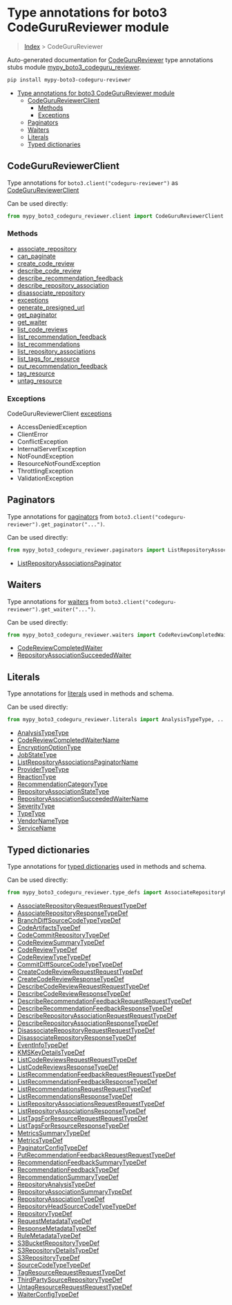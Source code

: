 # Type annotations for boto3 CodeGuruReviewer module

> [Index](..) > CodeGuruReviewer

Auto-generated documentation for
[CodeGuruReviewer](https://boto3.amazonaws.com/v1/documentation/api/latest/reference/services/codeguru-reviewer.html#CodeGuruReviewer)
type annotations stubs module
[mypy_boto3_codeguru_reviewer](https://pypi.org/project/mypy-boto3-codeguru-reviewer/).

```bash
pip install mypy-boto3-codeguru-reviewer
```

- [Type annotations for boto3 CodeGuruReviewer module](#type-annotations-for-boto3-codegurureviewer-module)
  - [CodeGuruReviewerClient](#codegurureviewerclient)
    - [Methods](#methods)
    - [Exceptions](#exceptions)
  - [Paginators](#paginators)
  - [Waiters](#waiters)
  - [Literals](#literals)
  - [Typed dictionaries](#typed-dictionaries)

## CodeGuruReviewerClient

Type annotations for `boto3.client("codeguru-reviewer")` as
[CodeGuruReviewerClient](./client.md)

Can be used directly:

```python
from mypy_boto3_codeguru_reviewer.client import CodeGuruReviewerClient
```

### Methods

- [associate_repository](./client.md#associate_repository)
- [can_paginate](./client.md#can_paginate)
- [create_code_review](./client.md#create_code_review)
- [describe_code_review](./client.md#describe_code_review)
- [describe_recommendation_feedback](./client.md#describe_recommendation_feedback)
- [describe_repository_association](./client.md#describe_repository_association)
- [disassociate_repository](./client.md#disassociate_repository)
- [exceptions](./client.md#exceptions)
- [generate_presigned_url](./client.md#generate_presigned_url)
- [get_paginator](./client.md#get_paginator)
- [get_waiter](./client.md#get_waiter)
- [list_code_reviews](./client.md#list_code_reviews)
- [list_recommendation_feedback](./client.md#list_recommendation_feedback)
- [list_recommendations](./client.md#list_recommendations)
- [list_repository_associations](./client.md#list_repository_associations)
- [list_tags_for_resource](./client.md#list_tags_for_resource)
- [put_recommendation_feedback](./client.md#put_recommendation_feedback)
- [tag_resource](./client.md#tag_resource)
- [untag_resource](./client.md#untag_resource)

### Exceptions

CodeGuruReviewerClient [exceptions](./client.md#exceptions)

- AccessDeniedException
- ClientError
- ConflictException
- InternalServerException
- NotFoundException
- ResourceNotFoundException
- ThrottlingException
- ValidationException

## Paginators

Type annotations for [paginators](./paginators.md) from
`boto3.client("codeguru-reviewer").get_paginator("...")`.

Can be used directly:

```python
from mypy_boto3_codeguru_reviewer.paginators import ListRepositoryAssociationsPaginator, ...
```

- [ListRepositoryAssociationsPaginator](./paginators.md#listrepositoryassociationspaginator)

## Waiters

Type annotations for [waiters](./waiters.md) from
`boto3.client("codeguru-reviewer").get_waiter("...")`.

Can be used directly:

```python
from mypy_boto3_codeguru_reviewer.waiters import CodeReviewCompletedWaiter, ...
```

- [CodeReviewCompletedWaiter](./waiters.md#codereviewcompletedwaiter)
- [RepositoryAssociationSucceededWaiter](./waiters.md#repositoryassociationsucceededwaiter)

## Literals

Type annotations for [literals](./literals.md) used in methods and schema.

Can be used directly:

```python
from mypy_boto3_codeguru_reviewer.literals import AnalysisTypeType, ...
```

- [AnalysisTypeType](./literals.md#analysistypetype)
- [CodeReviewCompletedWaiterName](./literals.md#codereviewcompletedwaitername)
- [EncryptionOptionType](./literals.md#encryptionoptiontype)
- [JobStateType](./literals.md#jobstatetype)
- [ListRepositoryAssociationsPaginatorName](./literals.md#listrepositoryassociationspaginatorname)
- [ProviderTypeType](./literals.md#providertypetype)
- [ReactionType](./literals.md#reactiontype)
- [RecommendationCategoryType](./literals.md#recommendationcategorytype)
- [RepositoryAssociationStateType](./literals.md#repositoryassociationstatetype)
- [RepositoryAssociationSucceededWaiterName](./literals.md#repositoryassociationsucceededwaitername)
- [SeverityType](./literals.md#severitytype)
- [TypeType](./literals.md#typetype)
- [VendorNameType](./literals.md#vendornametype)
- [ServiceName](./literals.md#servicename)

## Typed dictionaries

Type annotations for [typed dictionaries](./type_defs.md) used in methods and
schema.

Can be used directly:

```python
from mypy_boto3_codeguru_reviewer.type_defs import AssociateRepositoryRequestRequestTypeDef, ...
```

- [AssociateRepositoryRequestRequestTypeDef](./type_defs.md#associaterepositoryrequestrequesttypedef)
- [AssociateRepositoryResponseTypeDef](./type_defs.md#associaterepositoryresponsetypedef)
- [BranchDiffSourceCodeTypeTypeDef](./type_defs.md#branchdiffsourcecodetypetypedef)
- [CodeArtifactsTypeDef](./type_defs.md#codeartifactstypedef)
- [CodeCommitRepositoryTypeDef](./type_defs.md#codecommitrepositorytypedef)
- [CodeReviewSummaryTypeDef](./type_defs.md#codereviewsummarytypedef)
- [CodeReviewTypeDef](./type_defs.md#codereviewtypedef)
- [CodeReviewTypeTypeDef](./type_defs.md#codereviewtypetypedef)
- [CommitDiffSourceCodeTypeTypeDef](./type_defs.md#commitdiffsourcecodetypetypedef)
- [CreateCodeReviewRequestRequestTypeDef](./type_defs.md#createcodereviewrequestrequesttypedef)
- [CreateCodeReviewResponseTypeDef](./type_defs.md#createcodereviewresponsetypedef)
- [DescribeCodeReviewRequestRequestTypeDef](./type_defs.md#describecodereviewrequestrequesttypedef)
- [DescribeCodeReviewResponseTypeDef](./type_defs.md#describecodereviewresponsetypedef)
- [DescribeRecommendationFeedbackRequestRequestTypeDef](./type_defs.md#describerecommendationfeedbackrequestrequesttypedef)
- [DescribeRecommendationFeedbackResponseTypeDef](./type_defs.md#describerecommendationfeedbackresponsetypedef)
- [DescribeRepositoryAssociationRequestRequestTypeDef](./type_defs.md#describerepositoryassociationrequestrequesttypedef)
- [DescribeRepositoryAssociationResponseTypeDef](./type_defs.md#describerepositoryassociationresponsetypedef)
- [DisassociateRepositoryRequestRequestTypeDef](./type_defs.md#disassociaterepositoryrequestrequesttypedef)
- [DisassociateRepositoryResponseTypeDef](./type_defs.md#disassociaterepositoryresponsetypedef)
- [EventInfoTypeDef](./type_defs.md#eventinfotypedef)
- [KMSKeyDetailsTypeDef](./type_defs.md#kmskeydetailstypedef)
- [ListCodeReviewsRequestRequestTypeDef](./type_defs.md#listcodereviewsrequestrequesttypedef)
- [ListCodeReviewsResponseTypeDef](./type_defs.md#listcodereviewsresponsetypedef)
- [ListRecommendationFeedbackRequestRequestTypeDef](./type_defs.md#listrecommendationfeedbackrequestrequesttypedef)
- [ListRecommendationFeedbackResponseTypeDef](./type_defs.md#listrecommendationfeedbackresponsetypedef)
- [ListRecommendationsRequestRequestTypeDef](./type_defs.md#listrecommendationsrequestrequesttypedef)
- [ListRecommendationsResponseTypeDef](./type_defs.md#listrecommendationsresponsetypedef)
- [ListRepositoryAssociationsRequestRequestTypeDef](./type_defs.md#listrepositoryassociationsrequestrequesttypedef)
- [ListRepositoryAssociationsResponseTypeDef](./type_defs.md#listrepositoryassociationsresponsetypedef)
- [ListTagsForResourceRequestRequestTypeDef](./type_defs.md#listtagsforresourcerequestrequesttypedef)
- [ListTagsForResourceResponseTypeDef](./type_defs.md#listtagsforresourceresponsetypedef)
- [MetricsSummaryTypeDef](./type_defs.md#metricssummarytypedef)
- [MetricsTypeDef](./type_defs.md#metricstypedef)
- [PaginatorConfigTypeDef](./type_defs.md#paginatorconfigtypedef)
- [PutRecommendationFeedbackRequestRequestTypeDef](./type_defs.md#putrecommendationfeedbackrequestrequesttypedef)
- [RecommendationFeedbackSummaryTypeDef](./type_defs.md#recommendationfeedbacksummarytypedef)
- [RecommendationFeedbackTypeDef](./type_defs.md#recommendationfeedbacktypedef)
- [RecommendationSummaryTypeDef](./type_defs.md#recommendationsummarytypedef)
- [RepositoryAnalysisTypeDef](./type_defs.md#repositoryanalysistypedef)
- [RepositoryAssociationSummaryTypeDef](./type_defs.md#repositoryassociationsummarytypedef)
- [RepositoryAssociationTypeDef](./type_defs.md#repositoryassociationtypedef)
- [RepositoryHeadSourceCodeTypeTypeDef](./type_defs.md#repositoryheadsourcecodetypetypedef)
- [RepositoryTypeDef](./type_defs.md#repositorytypedef)
- [RequestMetadataTypeDef](./type_defs.md#requestmetadatatypedef)
- [ResponseMetadataTypeDef](./type_defs.md#responsemetadatatypedef)
- [RuleMetadataTypeDef](./type_defs.md#rulemetadatatypedef)
- [S3BucketRepositoryTypeDef](./type_defs.md#s3bucketrepositorytypedef)
- [S3RepositoryDetailsTypeDef](./type_defs.md#s3repositorydetailstypedef)
- [S3RepositoryTypeDef](./type_defs.md#s3repositorytypedef)
- [SourceCodeTypeTypeDef](./type_defs.md#sourcecodetypetypedef)
- [TagResourceRequestRequestTypeDef](./type_defs.md#tagresourcerequestrequesttypedef)
- [ThirdPartySourceRepositoryTypeDef](./type_defs.md#thirdpartysourcerepositorytypedef)
- [UntagResourceRequestRequestTypeDef](./type_defs.md#untagresourcerequestrequesttypedef)
- [WaiterConfigTypeDef](./type_defs.md#waiterconfigtypedef)
